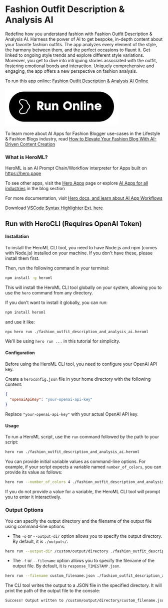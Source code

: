 # Fashion Outfit Description & Analysis AI

Redefine how you understand fashion with Fashion Outfit Description & Analysis AI. Harness the power of AI to get bespoke, in-depth content about your favorite fashion outfits. The app analyzes every element of the style, the harmony between them, and the perfect occasions to flaunt it. Get linked to ongoing style trends and explore different style variations. Moreover, you get to dive into intriguing stories associated with the outfit, fostering emotional bonds and interaction. Uniquely comprehensive and engaging, the app offers a new perspective on fashion analysis.

To run this app online: [Fashion Outfit Description & Analysis AI Online](https://hero.page/app/fashion-outfit-description-and-analysis-ai-ai-powered-detailed-fashion-analysis/MHmg404uCW5TiMkMCjwZ)

[![Run Fashion Outfit Description & Analysis AI Online](/assets/run.svg)](https://hero.page/app/fashion-outfit-description-and-analysis-ai-ai-powered-detailed-fashion-analysis/MHmg404uCW5TiMkMCjwZ)

To learn more about AI Apps for Fashion Blogger use-cases in the Lifestyle & Fashion Blogs industry, read [How to Elevate Your Fashion Blog With AI-Driven Content Creation](https://hero.page/blog/ai/lifestyle-and-fashion-blogs/how-to-elevate-your-fashion-blog-with-ai-driven-content-creation/171017)

### What is HeroML?
HeroML is an AI Prompt Chain/Workflow interpreter for Apps built on https://hero.page 

To see other apps, visit the [Hero Apps](https://hero.page/apps) page or explore [AI Apps for all industries](https://hero.page/blog) in the blog section

For more documentation, visit [Hero docs, and learn about AI App Workflows](https://hero.page/tutorials/introduction-to-heroml)

Download [VSCode Syntax Highlighter Ext. here](https://marketplace.visualstudio.com/items?itemName=hero-page.heroml)

## Run with HeroCLI (Requires OpenAI Token)

#### Installation

To install the HeroML CLI tool, you need to have Node.js and npm (comes with Node.js) installed on your machine. If you don't have these, please install them first. 

Then, run the following command in your terminal:

```bash
npm install -g heroml
```

This will install the HeroML CLI tool globally on your system, allowing you to use the `hero` command from any directory.

If you don't want to install it globally, you can run:

```bash
npm install heroml
```

and use it like:

```bash
npx hero run ./fashion_outfit_description_and_analysis_ai.heroml
```

We'll be using `hero run ...` in this tutorial for simplicity.

#### Configuration

Before using the HeroML CLI tool, you need to configure your OpenAI API key. 

Create a `heroconfig.json` file in your home directory with the following content:

```json
{
  "openaiApiKey": "your-openai-api-key"
}
```

Replace `"your-openai-api-key"` with your actual OpenAI API key.

#### Usage

To run a HeroML script, use the `run` command followed by the path to your script:

```bash
hero run ./fashion_outfit_description_and_analysis_ai.heroml
```

You can provide initial variable values as command-line options. For example, if your script expects a variable named `number_of_colors`, you can provide its value as follows:

```bash
hero run --number_of_colors 4 ./fashion_outfit_description_and_analysis_ai.heroml
```

If you do not provide a value for a variable, the HeroML CLI tool will prompt you to enter it interactively.

### Output Options

You can specify the output directory and the filename of the output file using command-line options:

- The `-o` or `--output-dir` option allows you to specify the output directory. By default, it is `./outputs/`.

```bash
hero run --output-dir /custom/output/directory ./fashion_outfit_description_and_analysis_ai.heroml
```

- The `-f` or `--filename` option allows you to specify the filename of the output file. By default, it is `response_TIMESTAMP.json`.

```bash
hero run --filename custom_filename.json ./fashion_outfit_description_and_analysis_ai.heroml
```

The CLI tool writes the output to a JSON file in the specified directory. It will print the path of the output file to the console:

```bash
Success! Output written to /custom/output/directory/custom_filename.json
```

